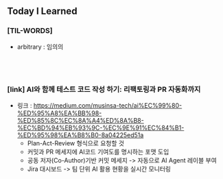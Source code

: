 ## Today I Learned

### [TIL-WORDS]
* arbitrary : 임의의

## <br />

### [link] AI와 함께 테스트 코드 작성 하기: 리팩토링과 PR 자동화까지
* 링크 : https://medium.com/musinsa-tech/ai%EC%99%80-%ED%95%A8%EA%BB%98-%ED%85%8C%EC%8A%A4%ED%8A%B8-%EC%BD%94%EB%93%9C-%EC%9E%91%EC%84%B1-%ED%95%98%EA%B8%B0-8a04225ed51a
    * Plan-Act-Review 형식으로 요청할 것
    * 커밋과 PR 메세지에 AI코드 기여도를 명시하는 포맷 도입
    * 공동 저자(Co-Author)기반 커밋 메세지 -> 자동으로 AI Agent 레이블 부여
    * Jira 대시보드 -> 팀 단위 AI 활용 현황을 실시간 모니터링